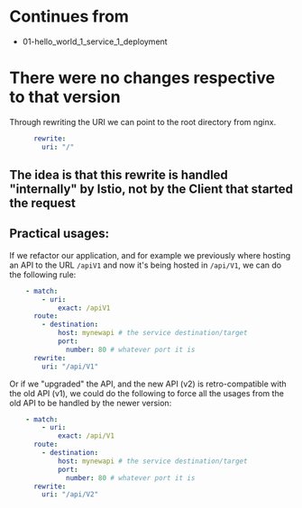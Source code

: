 

# Continues from

- 01-hello_world_1_service_1_deployment

# There were no changes respective to that version

Through rewriting the URI we can point to the root directory from nginx.

```yaml
      rewrite:
        uri: "/"
```

## The idea is that this rewrite is handled "internally" by Istio, not by the Client that started the request


## Practical usages:



If we refactor our application, and for example we previously where hosting an API to the URL `/apiV1` and now it's being hosted in `/api/V1`, we can do the following rule:


```yaml
    - match:
        - uri:
            exact: /apiV1
      route:
        - destination:
            host: mynewapi # the service destination/target
            port:
              number: 80 # whatever port it is
      rewrite:
        uri: "/api/V1"
```

Or if we "upgraded" the API, and the new API (v2) is retro-compatible with the old API (v1), we could do the following to force all the usages from the old API to be handled by the newer version:

```yaml
    - match:
        - uri:
            exact: /api/V1
      route:
        - destination:
            host: mynewapi # the service destination/target
            port:
              number: 80 # whatever port it is
      rewrite:
        uri: "/api/V2"
```
